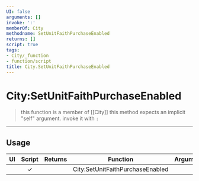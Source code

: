 ```yaml
---
UI: false
arguments: []
invoke: ':'
memberOf: City
methodname: SetUnitFaithPurchaseEnabled
returns: []
script: true
tags:
- City/_function
- function/script
title: City.SetUnitFaithPurchaseEnabled
---
```

# City:SetUnitFaithPurchaseEnabled
> this function is a member of [[City]]
> this method expects an implicit "self" argument. invoke it with `:`
-----
## Usage
|  UI | Script | Returns | Function | Arguments |
|:---:|:------:|-------:|:--------:|:---------|
| |✓||City:SetUnitFaithPurchaseEnabled||
